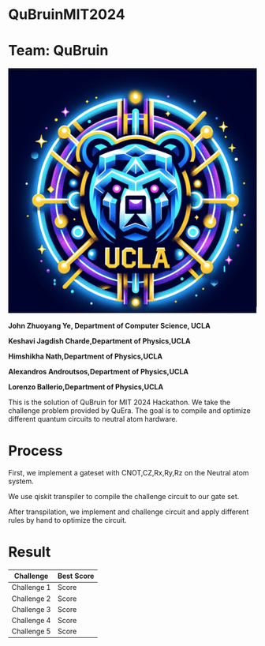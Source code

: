 # QuBruinMIT2024


# Team: QuBruin

<img src="Figures/Logo.png" alt="alt text" width="800"> 

**John Zhuoyang Ye, Department of Computer Science, UCLA**

**Keshavi Jagdish Charde,Department of Physics,UCLA**

**Himshikha Nath,Department of Physics,UCLA**

**Alexandros Androutsos,Department of Physics,UCLA**

**Lorenzo Ballerio,Department of Physics,UCLA**

This is the solution of QuBruin for MIT 2024 Hackathon.
We take the challenge problem provided by QuEra.
The goal is to compile and optimize different quantum circuits to neutral atom hardware. 


# Process

First, we implement a gateset with CNOT,CZ,Rx,Ry,Rz on the Neutral atom system.  

We use qiskit transpiler to compile the challenge circuit to our gate set.

After transpilation, we implement and challenge circuit and apply different rules by hand to optimize the circuit.


# Result


| Challenge | Best Score |
|-----------|-------|
| Challenge 1 | Score |
| Challenge 2 | Score |
| Challenge 3 | Score |
| Challenge 4 | Score |
| Challenge 5 | Score |

